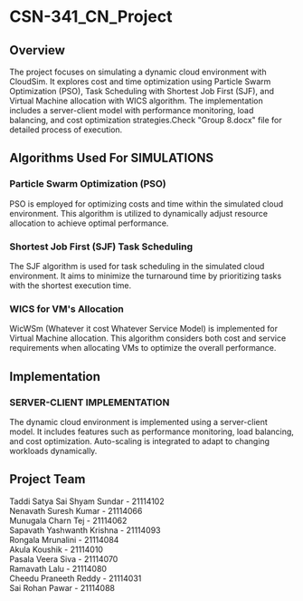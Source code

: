 # CSN-341_CN_Project
## Overview

The project focuses on simulating a dynamic cloud environment with CloudSim. It explores cost and time optimization using Particle Swarm Optimization (PSO), Task Scheduling with Shortest Job First (SJF), and Virtual Machine allocation with WICS algorithm. The implementation includes a server-client model with performance monitoring, load balancing, and cost optimization strategies.Check "Group 8.docx" file for detailed process of execution.

## Algorithms Used For SIMULATIONS

### Particle Swarm Optimization (PSO)

PSO is employed for optimizing costs and time within the simulated cloud environment. This algorithm is utilized to dynamically adjust resource allocation to achieve optimal performance.

### Shortest Job First (SJF) Task Scheduling

The SJF algorithm is used for task scheduling in the simulated cloud environment. It aims to minimize the turnaround time by prioritizing tasks with the shortest execution time.

### WICS for VM's Allocation

WicWSm (Whatever it cost Whatever Service Model) is implemented for Virtual Machine allocation. This algorithm considers both cost and service requirements when allocating VMs to optimize the overall performance.

## Implementation
### SERVER-CLIENT IMPLEMENTATION

The dynamic cloud environment is implemented using a server-client model. It includes features such as performance monitoring, load balancing, and cost optimization. Auto-scaling is integrated to adapt to changing workloads dynamically.

## Project Team

Taddi Satya Sai Shyam Sundar - 21114102  
Nenavath Suresh Kumar        - 21114066  
Munugala Charn Tej           - 21114062  
Sapavath Yashwanth Krishna   - 21114093  
Rongala Mrunalini            - 21114084  
Akula Koushik                - 21114010  
Pasala Veera Siva            - 21114070  
Ramavath Lalu                - 21114080  
Cheedu Praneeth Reddy        - 21114031  
Sai Rohan Pawar              - 21114088  
